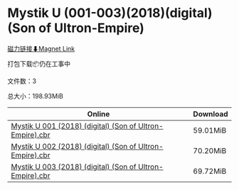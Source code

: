 # Mystik U (001-003)(2018)(digital)(Son of Ultron-Empire)

[磁力链接⬇Magnet Link](magnet:?xt=urn:btih:cc1030102b613377219ef05f2eef1f607036b85d&dn=Mystik%20U%20%28001-003%29%282018%29%28digital%29%28Son%20of%20Ultron-Empire%29)

打包下载📦仍在工事中

文件数：3

总大小：198.93MiB

Online | Download
--- | ---
[Mystik U 001 (2018) (digital) (Son of Ultron-Empire).cbr](https://github.com/alicewish/markdown/blob/master/comic/Mystik-U-001-2018-digital-Son-of-Ultron-Empire-cbr.md) | 59.01MiB
[Mystik U 002 (2018) (digital) (Son of Ultron-Empire).cbr](https://github.com/alicewish/markdown/blob/master/comic/Mystik-U-002-2018-digital-Son-of-Ultron-Empire-cbr.md) | 70.20MiB
[Mystik U 003 (2018) (digital) (Son of Ultron-Empire).cbr](https://github.com/alicewish/markdown/blob/master/comic/Mystik-U-003-2018-digital-Son-of-Ultron-Empire-cbr.md) | 69.72MiB